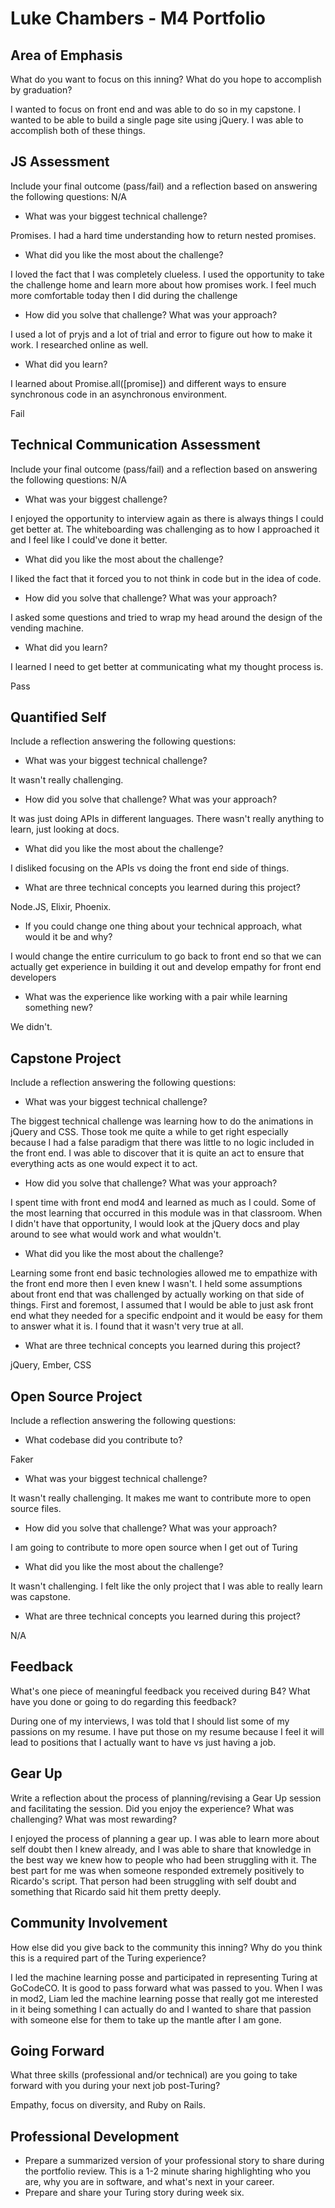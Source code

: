 # Luke Chambers - M4 Portfolio

## Area of Emphasis

What do you want to focus on this inning? What do you hope to accomplish by graduation?

I wanted to focus on front end and was able to do so in my capstone. I wanted to be able to build a single page site using jQuery. I was able to accomplish both of these things.

## JS Assessment

Include your final outcome (pass/fail) and a reflection based on answering the following questions:
N/A

* What was your biggest technical challenge?

Promises. I had a hard time understanding how to return nested promises.

* What did you like the most about the challenge?

I loved the fact that I was completely clueless. I used the opportunity to take the challenge home and learn more about how promises work. I feel much more comfortable today then I did during the challenge

* How did you solve that challenge? What was your approach?

I used a lot of pryjs and a lot of trial and error to figure out how to make it work. I researched online as well.

* What did you learn?

I learned about Promise.all([promise]) and different ways to ensure synchronous code in an asynchronous environment.

Fail

## Technical Communication Assessment

Include your final outcome (pass/fail) and a reflection based on answering the following questions:
N/A

* What was your biggest challenge?

I enjoyed the opportunity to interview again as there is always things I could get better at. The whiteboarding was challenging as to how I approached it and I feel like I could've done it better.

* What did you like the most about the challenge?

I liked the fact that it forced you to not think in code but in the idea of code.

* How did you solve that challenge? What was your approach?

I asked some questions and tried to wrap my head around the design of the vending machine.

* What did you learn?

I learned I need to get better at communicating what my thought process is.

Pass

## Quantified Self

Include a reflection answering the following questions:

* What was your biggest technical challenge?

It wasn't really challenging.

* How did you solve that challenge? What was your approach?

It was just doing APIs in different languages. There wasn't really anything to learn, just looking at docs.

* What did you like the most about the challenge?

I disliked focusing on the APIs vs doing the front end side of things.

* What are three technical concepts you learned during this project?

Node.JS, Elixir, Phoenix.

* If you could change one thing about your technical approach, what would it be and why?

I would change the entire curriculum to go back to front end so that we can actually get experience in building it out and develop empathy for front end developers

* What was the experience like working with a pair while learning something new?

We didn't.

## Capstone Project

Include a reflection answering the following questions:

* What was your biggest technical challenge?

The biggest technical challenge was learning how to do the animations in jQuery and CSS. Those took me quite a while to get right especially because I had a false paradigm that there was little to no logic included in the front end. I was able to discover that it is quite an act to ensure that everything acts as one would expect it to act.

* How did you solve that challenge? What was your approach?

I spent time with front end mod4 and learned as much as I could. Some of the most learning that occurred in this module was in that classroom. When I didn't have that opportunity, I would look at the jQuery docs and play around to see what would work and what wouldn't.

* What did you like the most about the challenge?

Learning some front end basic technologies allowed me to empathize with the front end more then I even knew I wasn't. I held some assumptions about front end that was challenged by actually working on that side of things. First and foremost, I assumed that I would be able to just ask front end what they needed for a specific endpoint and it would be easy for them to answer what it is. I found that it wasn't very true at all.

* What are three technical concepts you learned during this project?

jQuery, Ember, CSS

## Open Source Project

Include a reflection answering the following questions:

* What codebase did you contribute to?

Faker

* What was your biggest technical challenge?

It wasn't really challenging. It makes me want to contribute more to open source files.

* How did you solve that challenge? What was your approach?

I am going to contribute to more open source when I get out of Turing

* What did you like the most about the challenge?

It wasn't challenging. I felt like the only project that I was able to really learn was capstone.

* What are three technical concepts you learned during this project?

N/A

## Feedback

What's one piece of meaningful feedback you received during B4? What have you done or going to do regarding this feedback?

During one of my interviews, I was told that I should list some of my passions on my resume. I have put those on my resume because I feel it will lead to positions that I actually want to have vs just having a job.

## Gear Up

Write a reflection about the process of planning/revising a Gear Up session and facilitating the session. Did you enjoy the experience? What was challenging? What was most rewarding?

I enjoyed the process of planning a gear up. I was able to learn more about self doubt then I knew already, and I was able to share that knowledge in the best way we knew how to people who had been struggling with it. The best part for me was when someone responded extremely positively to Ricardo's script. That person had been struggling with self doubt and something that Ricardo said hit them pretty deeply.

## Community Involvement

How else did you give back to the community this inning? Why do you think this is a required part of the Turing experience?

I led the machine learning posse and participated in representing Turing at GoCodeCO. It is good to pass forward what was passed to you. When I was in mod2, Liam led the machine learning posse that really got me interested in it being something I can actually do and I wanted to share that passion with someone else for them to take up the mantle after I am gone.

## Going Forward

What three skills (professional and/or technical) are you going to take forward with you during your next job post-Turing?

Empathy, focus on diversity, and Ruby on Rails.

## Professional Development

* Prepare a summarized version of your professional story to share during the portfolio review. This is a 1-2 minute sharing highlighting who you are, why you are in software, and what's next in your career.
* Prepare and share your Turing story during week six.
